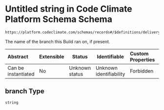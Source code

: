 # Untitled string in Code Climate Platform Schema Schema

```txt
https://platform.codeclimate.com/schemas/records#/$definitions/deliveryBuild/properties/attributes/properties/branch
```

The name of the branch this Build ran on, if present.


| Abstract            | Extensible | Status         | Identifiable            | Custom Properties | Additional Properties | Access Restrictions | Defined In                                            |
| :------------------ | ---------- | -------------- | ----------------------- | :---------------- | --------------------- | ------------------- | ----------------------------------------------------- |
| Can be instantiated | No         | Unknown status | Unknown identifiability | Forbidden         | Allowed               | none                | [records.json\*](records.json "open original schema") |

## branch Type

`string`
